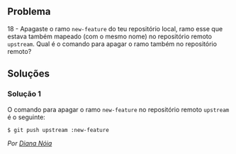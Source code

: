 ## Problema

18 - Apagaste o ramo `new-feature` do teu repositório local, ramo esse que
estava também mapeado (com o mesmo nome) no repositório remoto `upstream`. Qual
é o comando para apagar o ramo também no repositório remoto?

## Soluções

### Solução 1

O comando para apagar o ramo `new-feature` no repositório remoto `upstream` é
o seguinte:

```
$ git push upstream :new-feature
```

*Por [Diana Nóia](https://github.com/DianaNoia)*